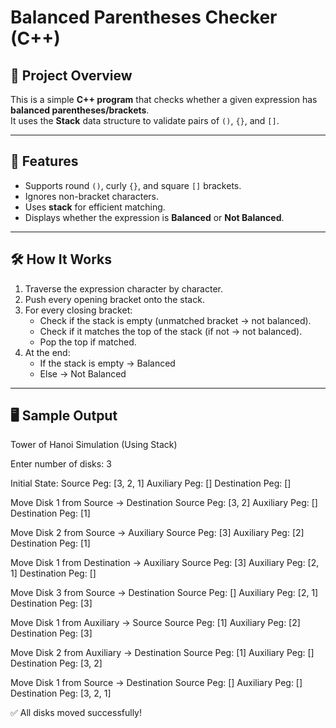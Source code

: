 # Balanced Parentheses Checker (C++)

## 📌 Project Overview
This is a simple **C++ program** that checks whether a given expression has **balanced parentheses/brackets**.  
It uses the **Stack** data structure to validate pairs of `()`, `{}`, and `[]`.

---

## 🚀 Features
- Supports round `()`, curly `{}`, and square `[]` brackets.
- Ignores non-bracket characters.
- Uses **stack** for efficient matching.
- Displays whether the expression is **Balanced** or **Not Balanced**.

---

## 🛠️ How It Works
1. Traverse the expression character by character.
2. Push every opening bracket onto the stack.
3. For every closing bracket:
   - Check if the stack is empty (unmatched bracket → not balanced).
   - Check if it matches the top of the stack (if not → not balanced).
   - Pop the top if matched.
4. At the end:
   - If the stack is empty → Balanced
   - Else → Not Balanced

---

## 🖥️ Sample Output

Tower of Hanoi Simulation (Using Stack)

Enter number of disks: 3

Initial State:
Source Peg: [3, 2, 1]
Auxiliary Peg: []
Destination Peg: []

Move Disk 1 from Source → Destination
Source Peg: [3, 2]
Auxiliary Peg: []
Destination Peg: [1]

Move Disk 2 from Source → Auxiliary
Source Peg: [3]
Auxiliary Peg: [2]
Destination Peg: [1]

Move Disk 1 from Destination → Auxiliary
Source Peg: [3]
Auxiliary Peg: [2, 1]
Destination Peg: []

Move Disk 3 from Source → Destination
Source Peg: []
Auxiliary Peg: [2, 1]
Destination Peg: [3]

Move Disk 1 from Auxiliary → Source
Source Peg: [1]
Auxiliary Peg: [2]
Destination Peg: [3]

Move Disk 2 from Auxiliary → Destination
Source Peg: [1]
Auxiliary Peg: []
Destination Peg: [3, 2]

Move Disk 1 from Source → Destination
Source Peg: []
Auxiliary Peg: []
Destination Peg: [3, 2, 1]

✅ All disks moved successfully!
